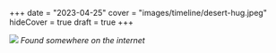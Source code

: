 +++
date = "2023-04-25"
cover = "images/timeline/desert-hug.jpeg"
hideCover = true
draft = true
+++

![](/images/timeline/desert-hug.jpeg)
*Found somewhere on the internet*